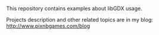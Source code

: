 This repository contains examples about libGDX usage.

Projects description and other related topics are in my blog: http://www.pixnbgames.com/blog
